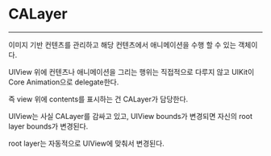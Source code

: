 # CALayer

---

이미지 기반 컨텐츠를 관리하고 해당 컨텐츠에서 애니메이션을 수행 할 수 있는 객체이다.

UIView 위에 컨텐츠나 애니메이션을 그리는 행위는 직접적으로 다루지 않고 UIKit이 Core Animation으로 delegate한다.

즉 view 위에 contents를 표시하는 건 CALayer가 담당한다.

UIView는 사실 CALayer를 감싸고 있고, UIView bounds가 변경되면 자신의 root layer bounds가 변경된다. 

root layer는 자동적으로 UIView에 맞춰서 변경된다.